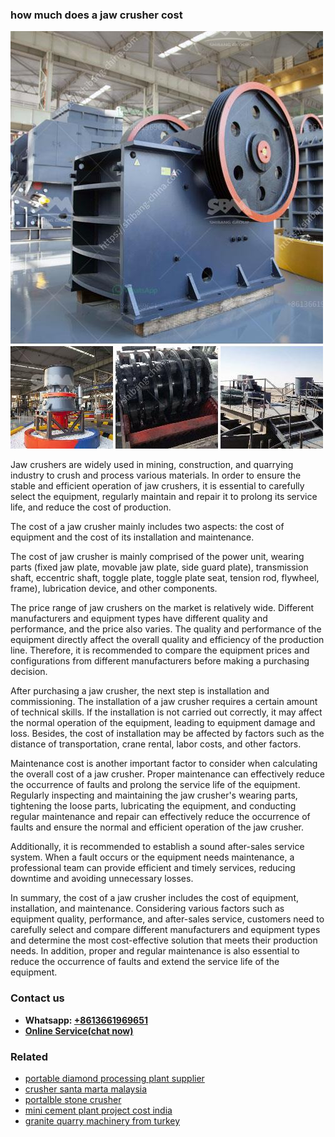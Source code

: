 <h3>how much does a jaw crusher cost</h3><img src='1708309602.jpg' alt=''><p>Jaw crushers are widely used in mining, construction, and quarrying industry to crush and process various materials. In order to ensure the stable and efficient operation of jaw crushers, it is essential to carefully select the equipment, regularly maintain and repair it to prolong its service life, and reduce the cost of production.</p><p>The cost of a jaw crusher mainly includes two aspects: the cost of equipment and the cost of its installation and maintenance.</p><p>The cost of jaw crusher is mainly comprised of the power unit, wearing parts (fixed jaw plate, movable jaw plate, side guard plate), transmission shaft, eccentric shaft, toggle plate, toggle plate seat, tension rod, flywheel, frame), lubrication device, and other components.</p><p>The price range of jaw crushers on the market is relatively wide. Different manufacturers and equipment types have different quality and performance, and the price also varies. The quality and performance of the equipment directly affect the overall quality and efficiency of the production line. Therefore, it is recommended to compare the equipment prices and configurations from different manufacturers before making a purchasing decision.</p><p>After purchasing a jaw crusher, the next step is installation and commissioning. The installation of a jaw crusher requires a certain amount of technical skills. If the installation is not carried out correctly, it may affect the normal operation of the equipment, leading to equipment damage and loss. Besides, the cost of installation may be affected by factors such as the distance of transportation, crane rental, labor costs, and other factors.</p><p>Maintenance cost is another important factor to consider when calculating the overall cost of a jaw crusher. Proper maintenance can effectively reduce the occurrence of faults and prolong the service life of the equipment. Regularly inspecting and maintaining the jaw crusher's wearing parts, tightening the loose parts, lubricating the equipment, and conducting regular maintenance and repair can effectively reduce the occurrence of faults and ensure the normal and efficient operation of the jaw crusher.</p><p>Additionally, it is recommended to establish a sound after-sales service system. When a fault occurs or the equipment needs maintenance, a professional team can provide efficient and timely services, reducing downtime and avoiding unnecessary losses.</p><p>In summary, the cost of a jaw crusher includes the cost of equipment, installation, and maintenance. Considering various factors such as equipment quality, performance, and after-sales service, customers need to carefully select and compare different manufacturers and equipment types and determine the most cost-effective solution that meets their production needs. In addition, proper and regular maintenance is also essential to reduce the occurrence of faults and extend the service life of the equipment.</p><h3>Contact us</h3><ul><li><strong>Whatsapp:&nbsp;<a href="https://wa.me/8613661969651">+8613661969651</a></strong></li><li><a href="https://swt.shibang-china.com/?git&amp;zhl&amp;how much does a jaw crusher cost"><strong>Online Service(chat now)</strong></a></li></ul><h3>Related</h3><ul><li><a href='portable diamond processing plant supplier.md'>portable diamond processing plant supplier</a></li><li><a href='crusher santa marta malaysia.md'>crusher santa marta malaysia</a></li><li><a href='portalble stone crusher.md'>portalble stone crusher</a></li><li><a href='mini cement plant project cost india.md'>mini cement plant project cost india</a></li><li><a href='granite quarry machinery from turkey.md'>granite quarry machinery from turkey</a></li></ul>